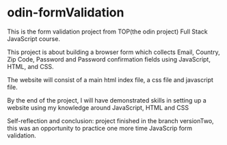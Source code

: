 # odin-formValidation
This is the form validation project from TOP(the odin project) Full Stack JavaScript course.

This project is about building a browser form which collects Email, Country, Zip Code, Password and Password confirmation fields using JavaScript, HTML, and CSS.

The website will consist of a main html index file, a css file and javascript file.

By the end of the project, I will have demonstrated skills in setting up a website using my knowledge around JavaScript, HTML and CSS

Self-reflection and conclusion:
project finished in the branch versionTwo, this was an opportunity to practice one more time JavaScrip form validation.